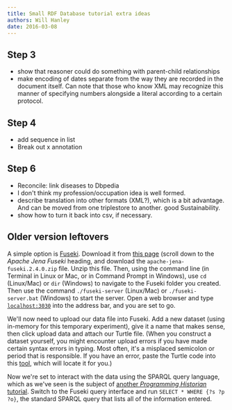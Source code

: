 ```yaml
---
title: Small RDF Database tutorial extra ideas
authors: Will Hanley
date: 2016-03-08
---
```




## Step 3
* show that reasoner could do something with parent-child relationships
* make encoding of dates separate from the way they are recorded in the document itself. Can note that those who know XML may recognize this manner of specifying numbers alongside a literal according to a certain protocol.

## Step 4
* add sequence in list
* Break out x annotation

## Step 6
* Reconcile: link diseases to Dbpedia
* I don't think my profession/occupation idea is well formed.
* describe translation into other formats (XML?), which is a bit advantage. And can be moved from one triplestore to another. good Sustainability.
* show how to turn it back into csv, if necessary.


## Older version leftovers

A simple option is [Fuseki](https://jena.apache.org/documentation/serving_data/). Download it from [this page](https://jena.apache.org/download/index.cgi) (scroll down to the *Apache Jena Fuseki* heading, and download the `apache-jena-fuseki.2.4.0.zip` file. Unzip this file. Then, using the command line (in Terminal in Linux or Mac, or in Command Prompt in Windows), use `cd` (Linux/Mac) or `dir` (Windows) to navigate to the Fuseki folder you created. Then use the command `./fuseki-server` (Linux/Mac) or `./fuseki-server.bat` (Windows) to start the server. Open a web browser and type [`localhost:3030`](localhost:3030) into the address bar, and you are set to go.

We'll now need to upload our data file into Fuseki. Add a new dataset (using in-memory for this temporary experiment), give it a name that makes sense, then click upload data and attach our Turtle file. (When you construct a dataset yourself, you might encounter upload errors if you have made certain syntax errors in typing. Most often, it's a misplaced semicolon or period that is responsible. If you have an error, paste the Turtle code into this [tool](http://www.easyrdf.org/converter), which will locate it for you.)

Now we're set to interact with the data using the SPARQL query language, which as we've seen is the subject of [another *Programming Historian* tutorial](http://programminghistorian.org/lessons/graph-databases-and-SPARQL). Switch to the Fuseki query interface and run `SELECT * WHERE {?s ?p ?o}`, the standard SPARQL query that lists all of the information entered.
